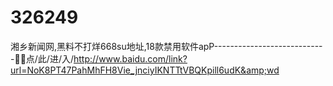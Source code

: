 # 326249
湘乡新闻网,黑料不打烊668su地址,18款禁用软件apP----------------------------🦪🦪点/此/进/入/http://www.baidu.com/link?url=NoK8PT47PahMhFH8Vie_jnciyIKNTTtVBQKpill6udK&amp;wd
